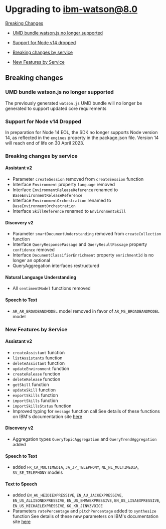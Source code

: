 # Upgrading to ibm-watson@8.0
 [Breaking Changes](#breaking-changes)
  - [UMD bundle watson.js no longer supported](#umd-bundle-watson.js-no-longer-supported)
  - [Support for Node v14 dropped](#support-for-node-v14-dropped)
  - [Breaking changes by service](#breaking-changes-by-service)

- [New Features by Service](#new-features-by-service)

## Breaking changes

### UMD bundle watson.js no longer supported
The previously generated `watson.js` UMD bundle will no longer be generated to support updated core requirements

### Support for Node v14 Dropped
In preparation for Node 14 EOL, the SDK no longer supports Node version 14, as reflected in the `engines` property in the package.json file. Version 14 will reach end of life on 30 April 2023.

### Breaking changes by service

#### Assistant v2
- Parameter `createSession` removed from `createSession` function
- Interface `Environment` property `language` removed
- Interface `EnvironmentReleaseReference` renamed to `BaseEnvironmentReleaseReference`
- Interface `EnvironmentOrchestration` renamed to `BaseEnvironmentOrchestration`
- Interface `SkillReference` renamed to `EnvironmentSkill`

#### Discovery v2
- Parameter `smartDocumentUnderstanding` removed from `createCollection` function
- Interface `QueryResponsePassage` and `QueryResultPassage` property `confidence` removed
- Interface `DocumentClassifierEnrichment` property `enrichmentId` is no longer an optional
- QueryAggregation interfaces restructured

#### Natural Language Understanding
- All `sentimentModel` functions removed

#### Speech to Text
- `AR_AR_BROADBANDMODEL` model removed in favor of `AR_MS_BROADBANDMODEL` model


### New Features by Service

#### Assistant v2
- `createAssistant` function
- `listAssistants` function
- `deleteAssistant` function
- `updateEnvironment` function
- `createRelease` function
- `deleteRelease` function
- `getSkill` function
- `updateSkill` function
- `exportSkills` function
- `importSkills` function
- `importSkillsStatus` function
- Improved typing for `message` function call
See details of these functions on IBM's documentation site [here](https://cloud.ibm.com/apidocs/assistant-v2?code=node)

#### Discovery v2
- Aggregation types `QueryTopicAggregation` and `QueryTrendAggregation` added

#### Speech to Text
- added `FR_CA_MULTIMEDIA`, `JA_JP_TELEPHONY`, `NL_NL_MULTIMEDIA`, `SV_SE_TELEPHONY` models

#### Text to Speech
- added `EN_AU_HEIDIEXPRESSIVE`, `EN_AU_JACKEXPRESSIVE`, `EN_US_ALLISONEXPRESSIVE`, `EN_US_EMMAEXPRESSIVE`, `EN_US_LISAEXPRESSIVE`, `EN_US_MICHAELEXPRESSIVE`, `KO_KR_JINV3VOICE`
- Parameters `ratePercentage` and `pitchPercentage` added to `synthesize` function
See details of these new parameters on IBM's documentation site [here](https://cloud.ibm.com/apidocs/text-to-speech?code=node#synthesize)
